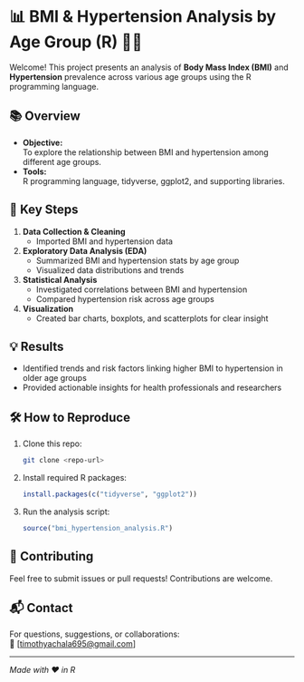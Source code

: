 
# 📊 BMI & Hypertension Analysis by Age Group (R) 🧑‍🔬

Welcome! This project presents an analysis of **Body Mass Index (BMI)** and **Hypertension** prevalence across various age groups using the R programming language.

## 📚 Overview

- **Objective:**  
  To explore the relationship between BMI and hypertension among different age groups.
- **Tools:**  
  R programming language, tidyverse, ggplot2, and supporting libraries.

## 📝 Key Steps

1. **Data Collection & Cleaning**  
   - Imported BMI and hypertension data  
2. **Exploratory Data Analysis (EDA)**  
   - Summarized BMI and hypertension stats by age group  
   - Visualized data distributions and trends
3. **Statistical Analysis**  
   - Investigated correlations between BMI and hypertension  
   - Compared hypertension risk across age groups
4. **Visualization**  
   - Created bar charts, boxplots, and scatterplots for clear insight


## 💡 Results

- Identified trends and risk factors linking higher BMI to hypertension in older age groups
- Provided actionable insights for health professionals and researchers

## 🛠️ How to Reproduce

1. Clone this repo:  
   ```bash
   git clone <repo-url>
   ```
2. Install required R packages:  
   ```r
   install.packages(c("tidyverse", "ggplot2"))
   ```
3. Run the analysis script:  
   ```r
   source("bmi_hypertension_analysis.R")
   ```



## 🤝 Contributing

Feel free to submit issues or pull requests! Contributions are welcome.

## 📬 Contact

For questions, suggestions, or collaborations:  
📧 [timothyachala695@gmail.com]

---

*Made with ❤️ in R*
````
